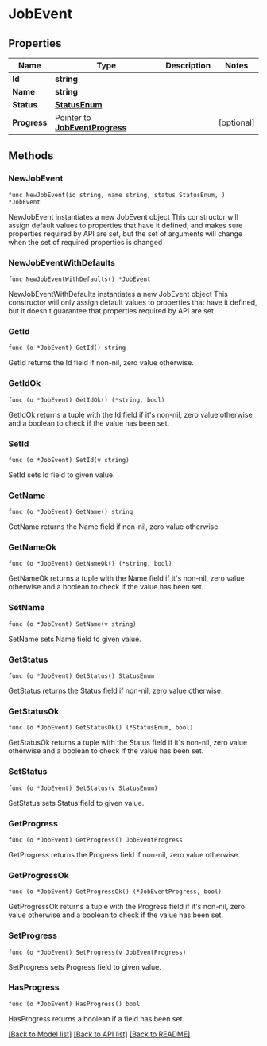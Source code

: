 # JobEvent

## Properties

Name | Type | Description | Notes
------------ | ------------- | ------------- | -------------
**Id** | **string** |  | 
**Name** | **string** |  | 
**Status** | [**StatusEnum**](StatusEnum.md) |  | 
**Progress** | Pointer to [**JobEventProgress**](JobEventProgress.md) |  | [optional] 

## Methods

### NewJobEvent

`func NewJobEvent(id string, name string, status StatusEnum, ) *JobEvent`

NewJobEvent instantiates a new JobEvent object
This constructor will assign default values to properties that have it defined,
and makes sure properties required by API are set, but the set of arguments
will change when the set of required properties is changed

### NewJobEventWithDefaults

`func NewJobEventWithDefaults() *JobEvent`

NewJobEventWithDefaults instantiates a new JobEvent object
This constructor will only assign default values to properties that have it defined,
but it doesn't guarantee that properties required by API are set

### GetId

`func (o *JobEvent) GetId() string`

GetId returns the Id field if non-nil, zero value otherwise.

### GetIdOk

`func (o *JobEvent) GetIdOk() (*string, bool)`

GetIdOk returns a tuple with the Id field if it's non-nil, zero value otherwise
and a boolean to check if the value has been set.

### SetId

`func (o *JobEvent) SetId(v string)`

SetId sets Id field to given value.


### GetName

`func (o *JobEvent) GetName() string`

GetName returns the Name field if non-nil, zero value otherwise.

### GetNameOk

`func (o *JobEvent) GetNameOk() (*string, bool)`

GetNameOk returns a tuple with the Name field if it's non-nil, zero value otherwise
and a boolean to check if the value has been set.

### SetName

`func (o *JobEvent) SetName(v string)`

SetName sets Name field to given value.


### GetStatus

`func (o *JobEvent) GetStatus() StatusEnum`

GetStatus returns the Status field if non-nil, zero value otherwise.

### GetStatusOk

`func (o *JobEvent) GetStatusOk() (*StatusEnum, bool)`

GetStatusOk returns a tuple with the Status field if it's non-nil, zero value otherwise
and a boolean to check if the value has been set.

### SetStatus

`func (o *JobEvent) SetStatus(v StatusEnum)`

SetStatus sets Status field to given value.


### GetProgress

`func (o *JobEvent) GetProgress() JobEventProgress`

GetProgress returns the Progress field if non-nil, zero value otherwise.

### GetProgressOk

`func (o *JobEvent) GetProgressOk() (*JobEventProgress, bool)`

GetProgressOk returns a tuple with the Progress field if it's non-nil, zero value otherwise
and a boolean to check if the value has been set.

### SetProgress

`func (o *JobEvent) SetProgress(v JobEventProgress)`

SetProgress sets Progress field to given value.

### HasProgress

`func (o *JobEvent) HasProgress() bool`

HasProgress returns a boolean if a field has been set.


[[Back to Model list]](../README.md#documentation-for-models) [[Back to API list]](../README.md#documentation-for-api-endpoints) [[Back to README]](../README.md)


